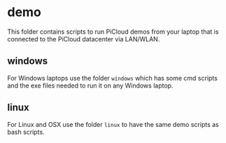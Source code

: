 # demo

This folder contains scripts to run PiCloud demos from your laptop that is connected
to the PiCloud datacenter via LAN/WLAN.

## windows

For Windows laptops use the folder `windows` which has some cmd scripts and the 
exe files needed to run it on any Windows laptop.

## linux

For Linux and OSX use the folder `linux` to have the same demo scripts as bash scripts.

